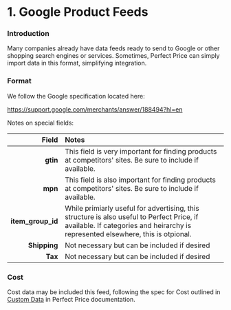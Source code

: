 # 1. Google Product Feeds

### Introduction

Many companies already have data feeds ready to send to Google or other shopping search engines or services. Sometimes, Perfect Price can simply import data in this format, simplifying integration.

### Format

We follow the Google specification located here: 

https://support.google.com/merchants/answer/188494?hl=en

Notes on special fields:

| Field | Notes |
|-------------:|:-------------|
| __gtin__ | This field is very important for finding products at competitors' sites. Be sure to include if available. | 
| __mpn__ | This field is also important for finding products at competitors' sites. Be sure to include if available. |
| __item_group_id__ | While primiarly useful for advertising, this structure is also useful to Perfect Price, if available. If categories and heirarchy is represented elsewhere, this is otpional. | 
| __Shipping__ | Not necessary but can be included if desired |
| __Tax__ | Not necessary but can be included if desired |

### Cost

Cost data may be included this feed, following the spec for Cost outlined in [Custom Data](custom.md) in Perfect Price documentation. 


